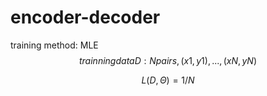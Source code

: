 # encoder-decoder

training method: MLE
$$
trainning data D: N pairs, (x1,y1),...,(xN,yN)
$$

$$
L(D,Θ)=1/N
$$



